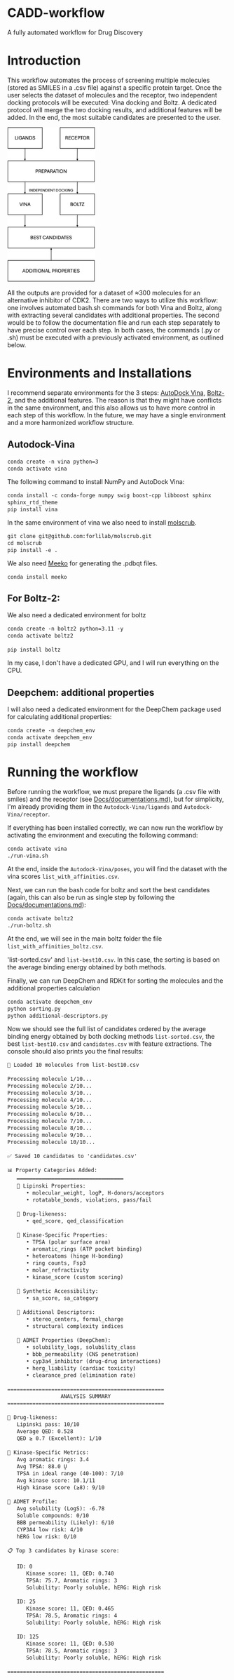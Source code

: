 # CADD-workflow
A fully automated workflow for Drug Discovery

# Introduction
This workflow automates the process of screening multiple molecules (stored as SMILES in a .csv file) against a specific protein target. Once the user selects the dataset of molecules and the receptor, two independent docking protocols will be executed: Vina docking and Boltz. A dedicated protocol will merge the two docking results, and additional features will be added. In the end, the most suitable candidates are presented to the user. 

<img src="Docs/summary.png" width="200">

All the outputs are provided for a dataset of ≈300 molecules for an alternative inhibitor of CDK2. There are two ways to utilize this workflow: one involves automated bash.sh commands for both Vina and Boltz, along with extracting several candidates with additional properties. The second would be to follow the documentation file and run each step separately to have precise control over each step. In both cases, the commands (.py or .sh) must be executed with a previously activated environment, as outlined below.  

# Environments and Installations

I recommend separate environments for the 3 steps: [AutoDock Vina](https://autodock-vina.readthedocs.io/en/latest/installation.html#python-bindings-linux-and-mac-only), [Boltz-2](https://github.com/forlilab/molscrub), and the additional features. The reason is that they might have conflicts in the same environment, and this also allows us to have more control in each step of this workflow. In the future, we may have a single environment and a more harmonized workflow structure. 

## Autodock-Vina

```
conda create -n vina python=3
conda activate vina
```

The following command to install NumPy and AutoDock Vina:

```
conda install -c conda-forge numpy swig boost-cpp libboost sphinx sphinx_rtd_theme
pip install vina
```

In the same environment of vina we also need to install [molscrub](https://github.com/forlilab/molscrub).

```
git clone git@github.com:forlilab/molscrub.git
cd molscrub
pip install -e .
```

We also need [Meeko](https://meeko.readthedocs.io/en/release-doc/) for generating the .pdbqt files.

```
conda install meeko
```

## For Boltz-2: 

We also need a dedicated environment for boltz 

```
conda create -n boltz2 python=3.11 -y
conda activate boltz2

pip install boltz
```

In my case, I don't have a dedicated GPU, and I will run everything on the CPU.

## Deepchem: additional properties

I will also need a dedicated environment for the DeepChem package used for calculating additional properties:

```
conda create -n deepchem_env
conda activate deepchem_env
pip install deepchem
```

# Running the workflow

Before running the workflow, we must prepare the ligands (a .csv file with smiles) and the receptor (see [Docs/documentations.md](Docs/documentations.md)), but for simplicity, I'm already providing them in the `Autodock-Vina/ligands` and `Autodock-Vina/receptor`. 

If everything has been installed correctly, we can now run the workflow by activating the environment and executing the following command:

```
conda activate vina
./run-vina.sh
```

At the end, inside the `Autodock-Vina/poses`, you will find the dataset with the vina scores `list_with_affinities.csv`. 

Next, we can run the bash code for boltz and sort the best candidates (again, this can also be run as single step by following the [Docs/documentations.md](Docs/documentations.md)):

```
conda activate boltz2
./run-boltz.sh
```

At the end, we will see in the main boltz folder the file `list_with_affinities_boltz.csv`.

'list-sorted.csv' and `list-best10.csv`. In this case, the sorting is based on the average binding energy obtained by both methods. 

Finally, we can run DeepChem and RDKit for sorting the molecules and the additional properties calculation

```
conda activate deepchem_env
python sorting.py
python additional-descriptors.py
```

Now we should see the full list of candidates ordered by the average binding energy obtained by both docking methods `list-sorted.csv`, the best `list-best10.csv` and `candidates.csv` with feature extractions. The console should also prints you the final results:

```
📄 Loaded 10 molecules from list-best10.csv

Processing molecule 1/10...
Processing molecule 2/10...
Processing molecule 3/10...
Processing molecule 4/10...
Processing molecule 5/10...
Processing molecule 6/10...
Processing molecule 7/10...
Processing molecule 8/10...
Processing molecule 9/10...
Processing molecule 10/10...

✅ Saved 10 candidates to 'candidates.csv'

📊 Property Categories Added:
   ━━━━━━━━━━━━━━━━━━━━━━━━━━━━━━━━━━
   🔹 Lipinski Properties:
      • molecular_weight, logP, H-donors/acceptors
      • rotatable_bonds, violations, pass/fail

   🔹 Drug-likeness:
      • qed_score, qed_classification

   🔹 Kinase-Specific Properties:
      • TPSA (polar surface area)
      • aromatic_rings (ATP pocket binding)
      • heteroatoms (hinge H-bonding)
      • ring counts, Fsp3
      • molar_refractivity
      • kinase_score (custom scoring)

   🔹 Synthetic Accessibility:
      • sa_score, sa_category

   🔹 Additional Descriptors:
      • stereo_centers, formal_charge
      • structural complexity indices

   🔹 ADMET Properties (DeepChem):
      • solubility_logs, solubility_class
      • bbb_permeability (CNS penetration)
      • cyp3a4_inhibitor (drug-drug interactions)
      • herg_liability (cardiac toxicity)
      • clearance_pred (elimination rate)

==================================================
                 ANALYSIS SUMMARY                 
==================================================

🎯 Drug-likeness:
   Lipinski pass: 10/10
   Average QED: 0.528
   QED ≥ 0.7 (Excellent): 1/10

🧬 Kinase-Specific Metrics:
   Avg aromatic rings: 3.4
   Avg TPSA: 88.0 Ų
   TPSA in ideal range (40-100): 7/10
   Avg kinase score: 10.1/11
   High kinase score (≥8): 9/10

💊 ADMET Profile:
   Avg solubility (LogS): -6.78
   Soluble compounds: 0/10
   BBB permeability (Likely): 6/10
   CYP3A4 low risk: 4/10
   hERG low risk: 0/10

📋 Top 3 candidates by kinase score:

   ID: 0
      Kinase score: 11, QED: 0.740
      TPSA: 75.7, Aromatic rings: 3
      Solubility: Poorly soluble, hERG: High risk

   ID: 25
      Kinase score: 11, QED: 0.465
      TPSA: 78.5, Aromatic rings: 4
      Solubility: Poorly soluble, hERG: High risk

   ID: 125
      Kinase score: 11, QED: 0.530
      TPSA: 78.5, Aromatic rings: 3
      Solubility: Poorly soluble, hERG: High risk

==================================================
```
